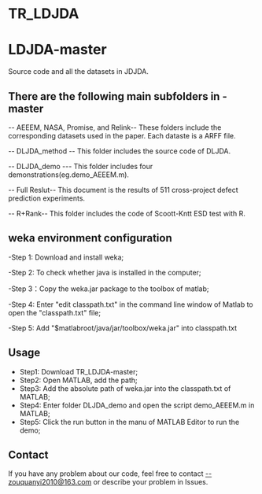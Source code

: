 # TR_LDJDA
# LDJDA-master
Source code and all the datasets in JDJDA.

## There are the following  main subfolders in -master
-- AEEEM, NASA, Promise, and Relink--
                   These folders include the corresponding datasets used in the paper. Each dataste is a ARFF file.
                   
-- DLJDA_method --  This folder includes the source code of DLJDA.

-- DLJDA_demo  ---  This folder includes four  demonstrations(eg.demo_AEEEM.m).

-- Full Reslut--    This document is the results of 511 cross-project defect prediction experiments.

-- R+Rank--         This folder includes the code of Scoott-Kntt ESD test with R.    

##  weka environment configuration 
-Step 1: Download and install weka;

-Step 2: To check whether java is installed in the computer;

-Step 3：Copy the weka.jar package to the toolbox of matlab;

-Step 4: Enter "edit classpath.txt" in the command line window of Matlab to open the "classpath.txt" file;

-Step 5: Add "$matlabroot/java/jar/toolbox/weka.jar" into classpath.txt

## Usage 
- Step1: Download TR_LDJDA-master;
- Step2: Open MATLAB, add the path;
- Step3: Add the absolute path of weka.jar into the classpath.txt of MATLAB;
- Step4: Enter folder  DLJDA_demo and open the script demo_AEEEM.m in MATLAB;
- Step5: Click the run button in the manu of MATLAB Editor to run the demo; 

## Contact
If you have any problem about our code, feel free to contact --zouquanyi2010@163.com or describe your problem in Issues.
